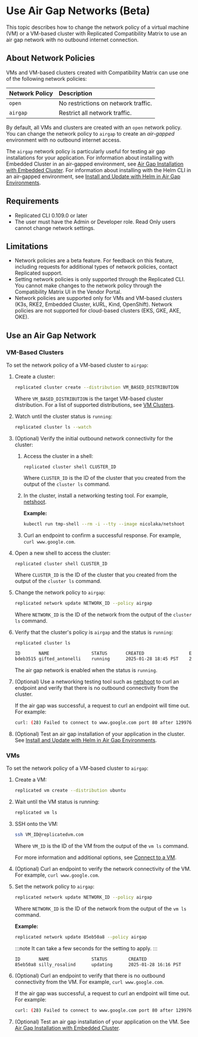 # Use Air Gap Networks (Beta)

This topic describes how to change the network policy of a virtual machine (VM) or a VM-based cluster with Replicated Compatibility Matrix to use an air gap network with no outbound internet connection.

## About Network Policies

VMs and VM-based clusters created with Compatibility Matrix can use one of the following network policies:

| Network Policy | Description |
| :---- | :---- |
| `open` | No restrictions on network traffic. |
| `airgap` | Restrict all network traffic. |

By default, all VMs and clusters are created with an `open` network policy. You can change the network policy to `airgap` to create an _air-gapped_ environment with no outbound internet access.

The `airgap` network policy is particularly useful for testing air gap installations for your application. For information about installing with Embedded Cluster in an air-gapped environment, see [Air Gap Installation with Embedded Cluster](/enterprise/installing-embedded-air-gap). For information about installing with the Helm CLI in an air-gapped environment, see [Install and Update with Helm in Air Gap Environments](/vendor/helm-install-airgap).

## Requirements

* Replicated CLI 0.109.0 or later
* The user must have the Admin or Developer role. Read Only users cannot change network settings.

## Limitations

* Network policies are a beta feature. For feedback on this feature, including requests for additional types of network policies, contact Replicated support.
* Setting network policies is only supported through the Replicated CLI. You cannot make changes to the network policy through the Compatibility Matrix UI in the Vendor Portal.
* Network policies are supported only for VMs and VM-based clusters (K3s, RKE2, Embedded Cluster, kURL, Kind, OpenShift). Network policies are not supported for cloud-based clusters (EKS, GKE, AKE, OKE).

## Use an Air Gap Network

### VM-Based Clusters

To set the network policy of a VM-based cluster to `airgap`:

1. Create a cluster:

    ```bash
    replicated cluster create --distribution VM_BASED_DISTRIBUTION
    ```
    Where `VM_BASED_DISTRIBUTION` is the target VM-based cluster distribution. For a list of supported distributions, see [VM Clusters](/vendor/testing-supported-clusters#vm-clusters).

1. Watch until the cluster status is `running`:

    ```bash
    replicated cluster ls --watch
    ```

1. (Optional) Verify the initial outbound network connectivity for the cluster:

    1. Access the cluster in a shell:

       ```
       replicated cluster shell CLUSTER_ID
       ```
       Where `CLUSTER_ID` is the ID of the cluster that you created from the output of the `cluster ls` command.

    1. In the cluster, install a networking testing tool. For example, [netshoot](https://github.com/nicolaka/netshoot).

       **Example:**

       ```bash
       kubectl run tmp-shell --rm -i --tty --image nicolaka/netshoot
       ```

    1. Curl an endpoint to confirm a successful response. For example, `curl www.google.com`.

1. Open a new shell to access the cluster:

    ```
    replicated cluster shell CLUSTER_ID
    ```
    Where `CLUSTER_ID` is the ID of the cluster that you created from the output of the `cluster ls` command.      

1. Change the network policy to `airgap`:

    ```bash
    replicated network update NETWORK_ID --policy airgap
    ```
    Where `NETWORK_ID` is the ID of the network from the output of the `cluster ls` command.

1. Verify that the cluster's policy is `airgap` and the status is `running`:

    ```bash
    replicated cluster ls
    ```

    ```bash
    ID       NAME                STATUS       CREATED                 EXPIRES                POLICY   REPORTING
    bdeb3515 gifted_antonelli    running      2025-01-28 18:45 PST    2025-01-28 19:45 PST   airgap   off 
    ```

    The air gap network is enabled when the status is `running`.

1. (Optional) Use a networking testing tool such as [netshoot](https://github.com/nicolaka/netshoot) to curl an endpoint and verify that there is no outbound connectivity from the cluster.

   If the air gap was successful, a request to curl an endpoint will time out. For example:

   ```bash
   curl: (28) Failed to connect to www.google.com port 80 after 129976 ms: Couldn't connect to server
   ```

1. (Optional) Test an air gap installation of your application in the cluster. See [Install and Update with Helm in Air Gap Environments](/vendor/helm-install-airgap).   

### VMs

To set the network policy of a VM-based cluster to `airgap`:

1. Create a VM:

    ```bash
    replicated vm create --distribution ubuntu
    ```

1. Wait until the VM status is running:

    ```bash
    replicated vm ls
    ```

1. SSH onto the VM:

   ```bash
   ssh VM_ID@replicatedvm.com
   ```  
   Where `VM_ID` is the ID of the VM from the output of the `vm ls` command.

   For more information and additional options, see [Connect to a VM](/vendor/testing-vm-create#connect-to-a-vm).

1. (Optional) Curl an endpoint to verify the network connectivity of the VM. For example, `curl www.google.com`.

1. Set the network policy to `airgap`:

    ```bash
    replicated network update NETWORK_ID --policy airgap
    ```
    Where `NETWORK_ID` is the ID of the network from the output of the `vm ls` command.

    **Example:**

    ```bash
    replicated network update 85eb50a8 --policy airgap
    ```

    :::note
    It can take a few seconds for the setting to apply.
    :::

    ```bash
    ID       NAME                STATUS        CREATED                 EXPIRES                POLICY   REPORTING
    85eb50a8 silly_rosalind      updating      2025-01-28 16:16 PST    2025-01-28 17:18 PST   airgap   off
    ```

1. (Optional) Curl an endpoint to verify that there is no outbound connectivity from the VM. For example, `curl www.google.com`.

    If the air gap was successful, a request to curl an endpoint will time out. For example:

    ```bash
    curl: (28) Failed to connect to www.google.com port 80 after 129976 ms: Couldn't connect to server
    ```

1. (Optional) Test an air gap installation of your application on the VM. See [Air Gap Installation with Embedded Cluster](/enterprise/installing-embedded-air-gap).     